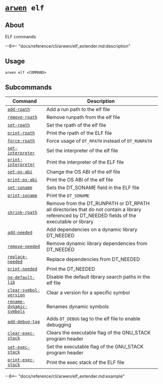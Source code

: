 <!--- This file is autogenerated. Do not edit manually! -->
# <code>[arwen](../arwen.md) elf</code>

## About
ELF commands

--8<-- "docs/reference/cli/arwen/elf_extender.md:description"

## Usage
```
arwen elf <COMMAND>
```

## Subcommands
| Command | Description |
|---------|-------------|
| [`add-rpath`](elf/add-rpath.md) | Add a run path to the elf file |
| [`remove-rpath`](elf/remove-rpath.md) | Remove runpath from the elf file |
| [`set-rpath`](elf/set-rpath.md) | Set the rpath of the elf file |
| [`print-rpath`](elf/print-rpath.md) | Print the rpath of the ELF file |
| [`force-rpath`](elf/force-rpath.md) | Force usage of `DT_RPATH` instead of `DT_RUNPATH` |
| [`set-interpreter`](elf/set-interpreter.md) | Set the interpreter of the elf file |
| [`print-interpreter`](elf/print-interpreter.md) | Print the interpreter of the ELF file |
| [`set-os-abi`](elf/set-os-abi.md) | Change the OS ABI of the elf file |
| [`print-os-abi`](elf/print-os-abi.md) | Print the OS ABI of the elf file |
| [`set-soname`](elf/set-soname.md) | Sets the DT_SONAME field in the ELF file |
| [`print-soname`](elf/print-soname.md) | Print the `DT_SONAME` |
| [`shrink-rpath`](elf/shrink-rpath.md) | Remove from the DT_RUNPATH or DT_RPATH all directories that do not contain a library referenced by DT_NEEDED fields of the executable or library |
| [`add-needed`](elf/add-needed.md) | Add dependencies on a dynamic library  DT_NEEDED |
| [`remove-needed`](elf/remove-needed.md) | Remove dynamic library dependencies from DT_NEEDED |
| [`replace-needed`](elf/replace-needed.md) | Replace dependencies from DT_NEEDED |
| [`print-needed`](elf/print-needed.md) | Print the DT_NEEDED |
| [`no-default-lib`](elf/no-default-lib.md) | Disable the default library search paths in the elf file |
| [`clear-symbol-version`](elf/clear-symbol-version.md) | Clear a version for a specific symbol |
| [`rename-dynamic-symbols`](elf/rename-dynamic-symbols.md) | Renames dynamic symbols |
| [`add-debug-tag`](elf/add-debug-tag.md) | Adds `DT_DEBUG` tag to the elf file to enable debugging |
| [`clear-exec-stack`](elf/clear-exec-stack.md) | Clears the executable flag of the GNU_STACK program header |
| [`set-exec-stack`](elf/set-exec-stack.md) | Set the executable flag of the GNU_STACK program header |
| [`print-exec-stack`](elf/print-exec-stack.md) | Print the exec stack of the ELF file |


--8<-- "docs/reference/cli/arwen/elf_extender.md:example"
